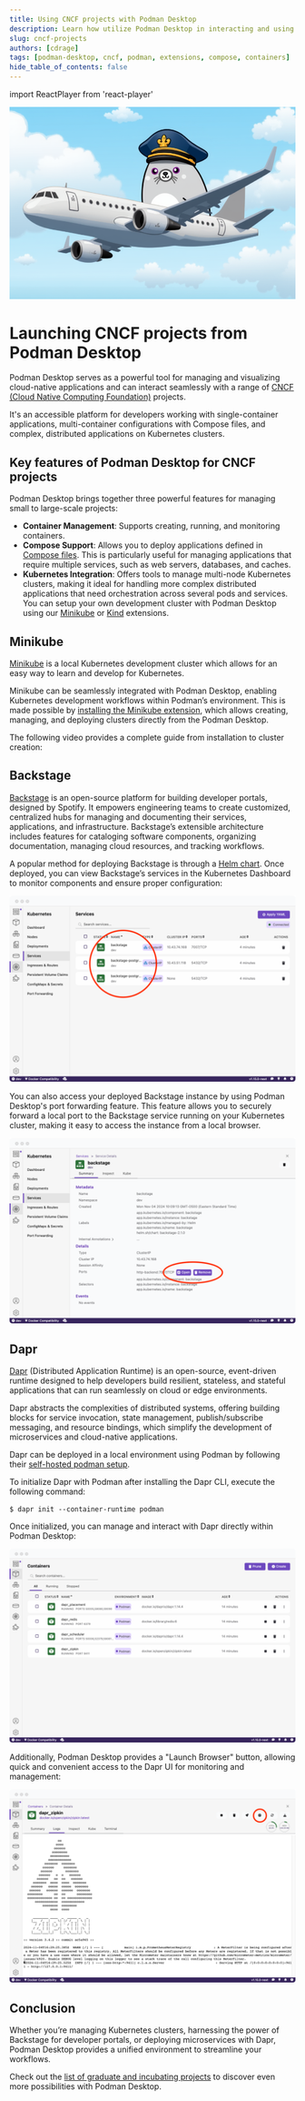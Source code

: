 ```yaml
---
title: Using CNCF projects with Podman Desktop
description: Learn how utilize Podman Desktop in interacting and using CNCF projects!
slug: cncf-projects
authors: [cdrage]
tags: [podman-desktop, cncf, podman, extensions, compose, containers]
hide_table_of_contents: false
---
```


import ReactPlayer from 'react-player'

![plane](img/cncf-projects/plane.png)

# Launching CNCF projects from Podman Desktop

Podman Desktop serves as a powerful tool for managing and visualizing cloud-native applications and can interact seamlessly with a range of [CNCF (Cloud Native Computing Foundation)](https://www.cncf.io/) projects.

It's an accessible platform for developers working with single-container applications, multi-container configurations with Compose files, and complex, distributed applications on Kubernetes clusters.

## Key features of Podman Desktop for CNCF projects

Podman Desktop brings together three powerful features for managing small to large-scale projects:

- **Container Management**: Supports creating, running, and monitoring containers.
- **Compose Support**: Allows you to deploy applications defined in [Compose files](https://www.compose-spec.io/). This is particularly useful for managing applications that require multiple services, such as web servers, databases, and caches.
- **Kubernetes Integration**: Offers tools to manage multi-node Kubernetes clusters, making it ideal for handling more complex distributed applications that need orchestration across several pods and services. You can setup your own development cluster with Podman Desktop using our [Minikube](/docs/minikube/installing-extension) or [Kind](/docs/kind/installing-extension) extensions.

## Minikube

[Minikube](https://minikube.sigs.k8s.io/docs/) is a local Kubernetes development cluster which allows for an easy way to learn and develop for Kubernetes.

Minikube can be seamlessly integrated with Podman Desktop, enabling Kubernetes development workflows within Podman’s environment. This is made possible by [installing the Minikube extension](https://podman-desktop.io/docs/minikube/installing-extension), which allows creating, managing, and deploying clusters directly from the Podman Desktop.

The following video provides a complete guide from installation to cluster creation:

<ReactPlayer playing playsinline controls url='https://github.com/containers/podman-desktop-media/raw/refs/heads/minikube/video/guide.mp4' width='100%' height='100%' />

## Backstage

[Backstage](https://backstage.io/) is an open-source platform for building developer portals, designed by Spotify. It empowers engineering teams to create customized, centralized hubs for managing and documenting their services, applications, and infrastructure. Backstage’s extensible architecture includes features for cataloging software components, organizing documentation, managing cloud resources, and tracking workflows.

A popular method for deploying Backstage is through a [Helm chart](https://github.com/backstage/charts). Once deployed, you can view Backstage’s services in the Kubernetes Dashboard to monitor components and ensure proper configuration:

![backstage services](img/cncf-projects/backstage.png)

You can also access your deployed Backstage instance by using Podman Desktop's port forwarding feature. This feature allows you to securely forward a local port to the Backstage service running on your Kubernetes cluster, making it easy to access the instance from a local browser.

![backstage port forward](img/cncf-projects/backstage_port.png)

## Dapr

[Dapr](https://docs.dapr.io/) (Distributed Application Runtime) is an open-source, event-driven runtime designed to help developers build resilient, stateless, and stateful applications that can run seamlessly on cloud or edge environments.

Dapr abstracts the complexities of distributed systems, offering building blocks for service invocation, state management, publish/subscribe messaging, and resource bindings, which simplify the development of microservices and cloud-native applications.

Dapr can be deployed in a local environment using Podman by following their [self-hosted podman setup](https://docs.dapr.io/operations/hosting/self-hosted/self-hosted-with-podman/).

To initialize Dapr with Podman after installing the Dapr CLI, execute the following command:

```console
$ dapr init --container-runtime podman
```

Once initialized, you can manage and interact with Dapr directly within Podman Desktop:

![dapr](img/cncf-projects/dapr.png)

Additionally, Podman Desktop provides a "Launch Browser" button, allowing quick and convenient access to the Dapr UI for monitoring and management:

![dapr browser](img/cncf-projects/dapr_browser.png)

## Conclusion

Whether you’re managing Kubernetes clusters, harnessing the power of Backstage for developer portals, or deploying microservices with Dapr, Podman Desktop provides a unified environment to streamline your workflows.

Check out the [list of graduate and incubating projects](https://www.cncf.io/projects/) to discover even more possibilities with Podman Desktop.
